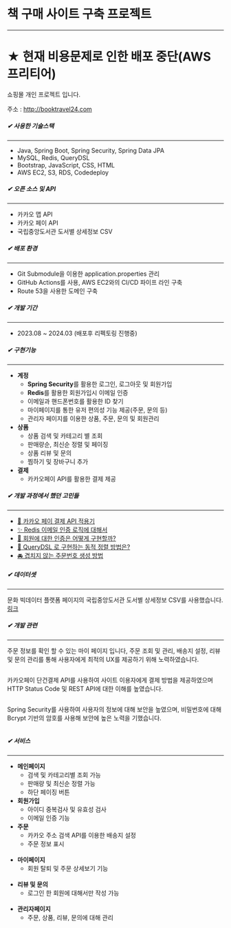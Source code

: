 <h1>책 구매 사이트 구축 프로젝트</h1><hr>

<h1>★ 현재 비용문제로 인한 배포 중단(AWS 프리티어)</h1>

<p>쇼핑몰 개인 프로젝트 입니다.</p>

<p>주소 : <a href="http://booktravel24.com">http://booktravel24.com</a></p>

<h5>✔ 사용한 기술스택</h5><hr>
<ul>
    <li>Java, Spring Boot, Spring Security, Spring Data JPA</li>
    <li>MySQL, Redis, QueryDSL</li>
    <li>Bootstrap, JavaScript, CSS, HTML</li>
    <li>AWS EC2, S3, RDS, Codedeploy</li>
</ul>

<h5>✔ 오픈 소스 및 API</h5><hr>
<ul>
    <li>카카오 맵 API</li>
    <li>카카오 페이 API</li>
    <li>국립중앙도서관 도서별 상세정보 CSV</li>
</ul>

<h5>✔ 배포 환경</h5><hr>
<ul>
    <li>Git Submodule을 이용한 application.properties 관리</li>
    <li>GitHub Actions를 사용, AWS EC2와의 CI/CD 파이프 라인 구축 </li>
    <li>Route 53을 사용한 도메인 구축</li>
</ul>

<h5>✔ 개발 기간</h5><hr>
<ul>
    <li>2023.08 ~ 2024.03 (배포후 리펙토링 진행중)</li>
</ul>

<h5>✔ 구현기능</h5><hr>
<ul>
    <li><strong>계정</strong>
        <ul>
            <li><strong>Spring Security</strong>를 활용한 로그인, 로그아웃 및 회원가입 </li>
            <li><strong>Redis</strong>를 활용한 회원가입시 이메일 인증</li>
            <li>이메일과 핸드폰번호를 활용한 ID 찾기</li>
            <li>마이페이지를 통한 유저 편의성 기능 제공(주문, 문의 등)</li>
            <li>관리자 페이지를 이용한 상품, 주문, 문의 및 회원관리</li>
        </ul>
    </li>
    <li><strong>상품</strong>
        <ul>
            <li>상품 검색 및 카테고리 별 조회</li>
            <li>판매량순, 최신순 정렬 및 페이징</li>
            <li>상품 리뷰 및 문의</li>
            <li>찜하기 및 장바구니 추가</li>
        </ul>
    </li>
    <li><strong>결제</strong>
        <ul>
            <li>카카오페이 API를 활용한 결제 제공</li>
        </ul>
    </li>
</ul>

<h5>✔ 개발 과정에서 했던 고민들</h5><hr>
<ul>
    <li><a href="./markdown/kakaopay.md">👔 카카오 페이 결제 API 적용기</a></li>
    <li><a href="./markdown/redis.md">✨ Redis 이메일 인증 로직에 대해서</a></li>
    <li><a href="./markdown/security.md">🎎 회원에 대한 인증은 어떻게 구현할까?</a></li>
    <li><a href="./markdown/querydsl.md">🎇 QueryDSL 로 구현하는 동적 정렬 방법은?</a></li>
    <li><a href="./markdown/orderNum.md">🚘 겹치지 않는 주문번호 생성 방법</a></li>
</ul>

<h5>✔ 데이터셋</h5><hr>
<p>문화 빅데이터 플랫폼 페이지의 국립중앙도서관 도서별 상세정보 CSV를 사용했습니다.<span><a href="https://www.bigdata-culture.kr/bigdata/user/data_market/detail.do?id=63513d7b-9b87-4ec1-a398-0a18ecc45411">
링크</a></span></p>

<h5>✔ 개발 관련</h5><hr>

<p>주문 정보를 확인 할 수 있는 마이 페이지 입니다, 주문 조회 및 관리, 배송지 설정, 리뷰 및 문의 관리를 통해 사용자에게 최적의 UX를 제공하기 위해 노력하였습니다.</p>
<img src="https://github.com/TwoEther/ShoppingMall_Project/assets/101616106/1c406c1b-dcce-4b9e-9caf-20a140ea7e5f" alt=""><br>

<p>카카오페이 단건결제 API를 사용하여 사이트 이용자에게 결제 방법을 제공하였으며 HTTP Status Code 및 REST API에 대한 이해를 높였습니다.</p>
<img src="https://github.com/TwoEther/ShoppingMall_Project/assets/101616106/d9b48d0e-94ba-4617-8335-9e6f6cc7b03a" alt=""><br>

<p>Spring Security를 사용하여 사용자의 정보에 대해 보안을 높였으며, 비밀번호에 대해 Bcrypt 기반의 암호를 사용해 보안에 높은 노력을 기했습니다.</p>
<img src="https://github.com/TwoEther/ShoppingMall_Project/assets/101616106/8ba39b46-6e4b-4544-af8e-bd622988d522" alt=""><br>

<h5>✔ 서비스</h5><hr>

<ul>
    <li><strong>메인페이지</strong>
        <ul>
            <li>검색 및 카테고리별 조회 가능</li>
            <li>판매량 및 최신순 정렬 가능</li>
            <li>하단 페이징 버튼</li>
            <img src="https://github.com/TwoEther/ShoppingMall_Project/assets/101616106/7d19ff9a-3170-402d-8074-3e73dcd4dbb7" alt="">
        </ul>
    </li>
    <li><strong>회원가입</strong>
        <ul>
            <li>아이디 중복검사 및 유효성 검사</li>
            <li>이메일 인증 기능</li>
            <img src="https://github.com/TwoEther/ShoppingMall_Project/assets/101616106/58518c52-fdfd-426b-b25a-87d4232fce0e" alt="">
        </ul>
    </li>
    <li><strong>주문</strong>
        <ul>
            <li>카카오 주소 검색 API를 이용한 배송지 설정</li>
            <li>주문 정보 표시</li>
            <img src="https://github.com/TwoEther/ShoppingMall_Project/assets/101616106/27ddf39d-07f0-4094-aad0-8ab87bf6ea00" alt="">
            <img src="https://github.com/TwoEther/ShoppingMall_Project/assets/101616106/4fc06d31-d4b1-43b3-a16e-8b14defd628d" alt="">
        </ul>
    </li>
    <li><strong>마이페이지</strong>
        <ul>
            <li>회원 탈퇴 및 주문 상세보기 기능</li>
            <img src="https://github.com/TwoEther/ShoppingMall_Project/assets/101616106/58fe7327-7925-40bd-919e-1b531ac41b72" alt="">
            <img src="https://github.com/TwoEther/ShoppingMall_Project/assets/101616106/539498dd-350d-4dbd-977f-9d9c3c8bb2f1" alt="">
        </ul>
    </li>
    <li><strong>리뷰 및 문의</strong>
        <ul>
            <li>로그인 한 회원에 대해서만 작성 가능</li>
            <img src="https://github.com/TwoEther/ShoppingMall_Project/assets/101616106/60def024-5f28-4670-9565-5637768f1ae3" alt="">
            <img src="https://github.com/TwoEther/ShoppingMall_Project/assets/101616106/d2691cbf-6d9b-4ab8-8b50-b6eec18010af" alt="">
        </ul>
    </li>
    <li><strong>관리자페이지</strong>
        <ul>
            <li>주문, 상품, 리뷰, 문의에 대해 관리</li>
            <img src="https://github.com/TwoEther/ShoppingMall_Project/assets/101616106/532d0c56-a9cb-4734-a0bc-fef3442568bb" alt="">
            <img src="https://github.com/TwoEther/ShoppingMall_Project/assets/101616106/89196502-d2dd-4dd8-8b6e-4fdd9b71e6c9" alt="">
            <img src="https://github.com/TwoEther/ShoppingMall_Project/assets/101616106/d2aa19b9-9a7e-4a97-9a83-a71930233f1d" alt="">
            <img src="https://github.com/TwoEther/ShoppingMall_Project/assets/101616106/468e14cd-b757-4ab2-b213-efbef3502184" alt="">
        </ul>
    </li>
</ul>


